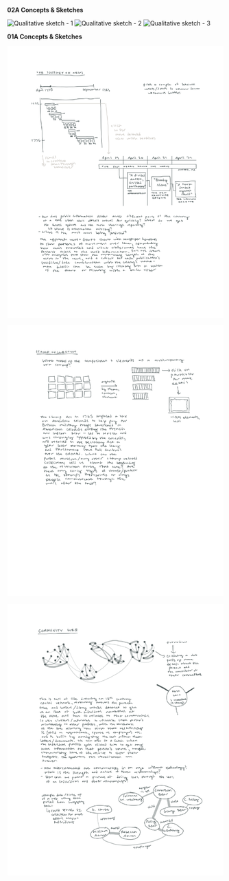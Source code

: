 **02A Concepts & Sketches**

<img width="1440" height="1024" alt="Qualitative sketch - 1" src="https://github.com/user-attachments/assets/15ff025c-50b7-4fb7-a739-10b296d8bc8a" />
<img width="1440" height="1024" alt="Qualitative sketch - 2" src="https://github.com/user-attachments/assets/6b4f0b5a-554b-4040-9206-4414e52da2b0" />
<img width="1440" height="1024" alt="Qualitative sketch - 3" src="https://github.com/user-attachments/assets/44fb818c-a5ce-48d5-bb60-c15f7ba0ad2a" />


**01A Concepts & Sketches**

![The journey of news sketch](https://github.com/mnav0/major-studio-1/blob/main/sketches/01b-concepts-1.png)

![Stamp collection sketch](https://github.com/mnav0/major-studio-1/blob/main/sketches/01b-concepts-3.png)

![Community web sketch](https://github.com/mnav0/major-studio-1/blob/main/sketches/01b-concepts-4.png)

